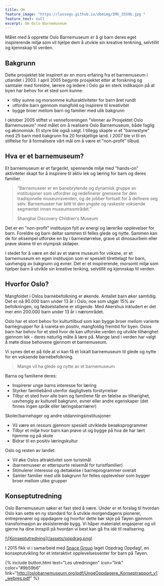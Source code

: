 ```yaml
---
title: Om
feature_image: "https://lassegs.github.io/obmimg/IMG_3559b.jpg "
feature_text: null
excerpt: Om Oslo Barnemuseum
---
```

Målet med å opprette Oslo Barnemuseum er å gi barn deres eget inspirerende miljø som vil hjelpe dem å utvikle sin kreative tenkning, selvtillit og kjennskap til verden.

## Bakgrunn

Dette prosjektet ble inspirert av en mors erfaring fra et barnemuseum i utlandet i 2003.
I april 2005 begynte prosjektet etter at forskning og samtaler med foreldre, lærere og ledere i Oslo ga en sterk indikasjon på at byen har behov for et sted som kunne:

* tilby sunne og morsomme kulturaktiviteter for barn året rundt
* utfordre barn gjennom mangfold og inspirere til kreativitet
* bygge broer mellom barn og familier med ulik bakgrunn

I oktober 2005 stiftet vi venneforeningen "Venner av Prosjektet Oslo Barnemuseum" med målet om å realisere Oslo Barnemuseum, både faglig og økonomisk. Et styre ble også valgt. I tillegg skapte vi et "barnestyre" med 25 barn med bakgrunn fra 20 forskjellige land. I 2007 ble vi til en stiftelse for å formalisere vårt mål om å være et "non-profit" tilbud.

## Hva er et barnemuseum?

Et barnemuseum er et fargerikt, spennende miljø med "hands-on" aktiviteter skapt for å inspirere til aktiv lek og læring for barn og deres familier.

> "Barnemuseer er en banebrytende og dynamisk gruppe av institusjoner som utfordrer og redefinerer grensene for den tradisjonelle museumsverden, og de jobber fortsatt for å definere seg selv. Barnemuseer har blitt til den yngste og raskeste voksende segmentet innen museumsområdet."
>
> Shanghai Discovery Children's Museum

Det er en "non-profit" institusjon fylt av energi og lærerike opplevelser for barn. Foreldre og barn deltar sammen til felles glede og nytte. Sammen kan de for eksempel utforske en by i barnestørrelse, grave ut dinosaurbein eller prøve skiene til en olympisk skiløper.

I stedet for å være en del av et større museum for voksne, er et barnemuseum en egen institusjon som er spesielt tilrettelagt for barn, uavhengig av bakgrunn og evner. Det er et inspirerende, morsomt miljø som hjelper barn å utvikle sin kreative tenking, selvtillit og kjennskap til verden.

## Hvorfor Oslo?

Mangfoldet i Oslos barnebefolkning er økende. Antallet barn øker samtidig. Det er nå 90.000 barn under 13 år i Oslo, noe som utgjør 15% av befolkningen, og fødselstallene er stigende. Med Akershus inkludert er det mer enn 200.000 barn under 13 år i nærområdet.

Oslo har et stort behov for kulturtilbud som kan bygge broer mellom varierte barnegrupper for å ivareta en positiv, mangfoldig fremtid for byen. Oslos barn har behov for et sted hvor de kan utforske verden og utvikle tilhørighet gjennom lek - deres naturlig måte å lære på. Mange land i verden har valgt å møte disse behovene gjennom et barnemuseum.

Vi synes det er på tide at vi kan få et lokalt barnemuseum til glede og nytte for en voksende barnebefolkning.

> Mange vil ha glede og nytte av et barnemuseum

Barna og familiene deres:

* Inspirerer unge barns interesse for læring
* Styrker familiebånd utenfor dagliglivets forstyrrelser
* Tilbyr et sted hvor alle barn og familiene får en følelse av tilhørighet, uavhengig av kulturell bakgrunn, evner eller andre egenskaper (det finnes ingen språk eller læringsbarriærer)

Skoler/barnehager og andre utdanningsinstitusjoner:

* Vil være en ressurs gjennom spesielt utviklede besøksprogrammer
* Tilbyr et miljø hvor barn kan prøve ut og bygge på hva de har lært hjemme og på skole
* Bidrar til en positiv læringskultur

Oslo og resten av landet:

* Vil øke Oslos attraktivitet som turistmål
* (barnemuseer er etterspurte reisemål for turistfamilier)
* Stimulerer interesse og deltakelse i barneprogrammer overalt
* Samler familier med ulik bakgrunn for felles opplevelser som bygger broer mellom ulike grupper

## Konseptutredning

Oslo Barnemuseum søker et fast sted å være. Under er et forslag til hvordan Oslo kan sette en
ny standard for å utvikle morgendagens pionerer, entreprenører og oppdagere og hvorfor dette
bør skje på Tøyen gjennom transformasjon av eksisterende bygg.  Vi håper materialet engasjerer
og vil gjerne ha dine innspill på hvordan vi best kan gå fra idé til realisering.

<a href= "http://oslobarnemuseum.org/pdf/UngeOppdagere_Konseptrapport_v1_webres.pdf">
!\[Konseptutredning](/assets/oppdrag.png)</a>

I 2015 fikk vi i samarbeid med [Space Group](http://spacegroup.no/)  laget Oppdrag Oppdag!, en konseptutvikling for et interaktivt opplevelsessenter for barn på Tøyen.

{% include button.html text="Les utredningen" icon="link" color="#9b59b6" link="http://oslobarnemuseum.org/pdf/UngeOppdagere_Konseptrapport_v1_webres.pdf" %}